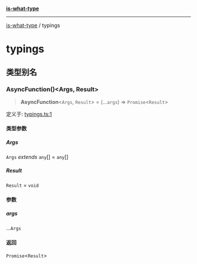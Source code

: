 [**is-what-type**](index.md)

***

[is-what-type](modules.md) / typings

# typings

## 类型别名

### AsyncFunction()\<Args, Result\>

> **AsyncFunction**\<`Args`, `Result`\> = (...`args`) => `Promise`\<`Result`\>

定义于: [typings.ts:1](https://github.com/fengxinming/is-what-type/blob/b8637cab33d631a672cfc558f39e82fe4f36481a/src/typings.ts#L1)

#### 类型参数

##### Args

`Args` *extends* `any`[] = `any`[]

##### Result

`Result` = `void`

#### 参数

##### args

...`Args`

#### 返回

`Promise`\<`Result`\>
